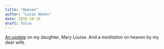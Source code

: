 ```yaml
---
title: "Heaven"
author: "Lucas Weeks"
date: 2018-10-10
draft: false
---
```


[An update](https://missmarylou.com/2018/10/10/heaven/) on my daughter, Mary Louise. And a meditation on heaven by my dear wife.